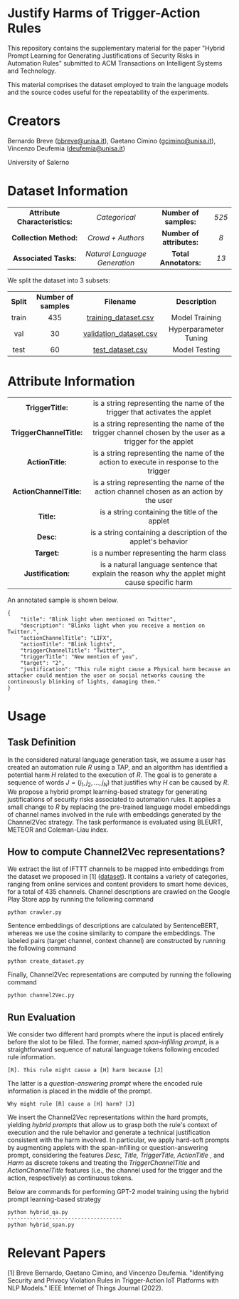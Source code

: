 # Justify Harms of Trigger-Action Rules
This repository contains the supplementary material for the paper "Hybrid Prompt Learning for Generating Justifications of Security Risks in Automation Rules" submitted to ACM Transactions on Intelligent Systems and Technology. 

This material comprises the dataset employed to train the language models and the source codes useful for the repeatability of the experiments.

# Creators

Bernardo Breve (bbreve@unisa.it), Gaetano Cimino (gcimino@unisa.it), Vincenzo Deufemia (deufemia@unisa.it)

University of Salerno

# Dataset Information

<table align="center">
    <tr>
     <td align="center"><b>Attribute Characteristics:</td>
        <td align="center"><i>Categorical</td>
        <td align="center"><b>Number of samples:</td>
        <td align="center"><i>525</td>
    </tr>
    <tr>
        <td align="center"><b>Collection Method:</td>
        <td align="center"><i>Crowd + Authors</td>
        <td align="center"><b>Number of attributes:</td>
        <td align="center"><i>8</td>
    </tr>
    <tr>
        <td align="center"><b>Associated Tasks:</td>
        <td align="center"><i>Natural Language Generation</td>
        <td align="center"><b>Total Annotators:</td>
        <td align="center"><i>13</td>
    </tr>
</table>

We split the dataset into 3 subsets:

<table align="center">
    <tr>
        <td align="center"><b>Split</td>
        <td align="center"><b>Number of samples</td>
        <td align="center"><b>Filename</td>
        <td align="center"><b>Description</td>
    </tr>
     <tr>
        <td align="center">train</td>
        <td align="center">435</td>
        <td align="center"><a href = "https://github.com/empathy-ws/Justify-Harms-of-Trigger-Action-Rules/blob/main/training_dataset.csv"> training_dataset.csv </a></td>
        <td align="center">Model Training</td>
    </tr>
    <tr>
        <td align="center">val</td>
        <td align="center">30</td>
        <td align="center"><a href = "https://github.com/empathy-ws/Justify-Harms-of-Trigger-Action-Rules/blob/main/val_dataset.csv"> validation_dataset.csv </a></td>
        <td align="center">Hyperparameter Tuning</td>
    </tr>
    <tr>
        <td align="center">test</td>
        <td align="center">60</td>
        <td align="center"><a href = "https://github.com/empathy-ws/Justify-Harms-of-Trigger-Action-Rules/blob/main/test_dataset.csv"> test_dataset.csv </a></td>
        <td align="center">Model Testing</td>
    </tr>
</table>

# Attribute Information

<table align="center">
    <tr>
        <td align="center"><b>TriggerTitle:</td>
        <td align="center">is a string representing the name of the trigger that activates the applet</td>
    </tr>
    <tr>
        <td align="center"><b>TriggerChannelTitle:</td>
        <td align="center">is a string representing the name of the trigger channel chosen by the user as a trigger for the applet</td>
    </tr>
    <tr>
        <td align="center"><b>ActionTitle:</td>
        <td align="center">is a string representing the name of the action to execute in response to the trigger</td>
    </tr>
    <tr>
        <td align="center"><b>ActionChannelTitle:</td>
        <td align="center">is a string representing the name of the action channel chosen as an action by the user</td>
    </tr>
    <tr>
        <td align="center"><b>Title:</td>
        <td align="center">is a string containing the title of the applet</td>
    </tr>
    <tr>
        <td align="center"><b>Desc:</td>
        <td align="center">is a string containing a description of the applet's behavior</td>
    </tr>
    <tr>
        <td align="center"><b>Target:</td>
        <td align="center">is a number representing the harm class</td>
    </tr>
    <tr>
        <td align="center"><b>Justification:</td>
        <td align="center">is a natural language sentence that explain the reason why the applet might cause specific harm</td>
    </tr>
</table> 

An annotated sample is shown below.

```
{
    "title": "Blink light when mentioned on Twitter",
    "description": "Blinks light when you receive a mention on Twitter.",
    "actionChannelTitle": "LIFX",
    "actionTitle": "Blink lights",
    "triggerChannelTitle": "Twitter",
    "triggerTitle": "New mention of you",
    "target": "2",
    "justification": "This rule might cause a Physical harm because an attacker could mention the user on social networks causing the continuously blinking of lights, damaging them."
}
```

# Usage

## Task Definition
In the considered natural language generation task, we assume a user has created an automation rule $R$ using a TAP, and an algorithm has identified a potential harm $H$ related to the execution of $R$. The goal is to generate a sequence of words $J=(j_1,j_2,\ldots,j_N)$ that justifies why $H$ can be caused by $R$. We propose a hybrid prompt learning-based strategy for generating justifications of security risks associated to automation rules. It applies a small change to $R$ by replacing the pre-trained language model embeddings of channel names involved in the rule with embeddings generated by the Channel2Vec strategy. The task performance is evaluated using BLEURT, METEOR and Coleman-Liau index.

## How to compute Channel2Vec representations?
We extract the list of IFTTT channels to be mapped into embeddings from the dataset we proposed in [1] (<a href = "https://github.com/empathy-ws/Harmful-ECA-rules-classifiers">dataset</a>). It contains a variety of categories, ranging from online services and content providers to smart home devices, for a total of 435 channels. Channel descriptions are crawled on the Google Play Store app by running the following command
```
python crawler.py
```
Sentence embeddings of descriptions are calculated by SentenceBERT, whereas we use the cosine similarity to compare the embeddings. The labeled pairs (target channel, context channel) are constructed by running the following command
```
python create_dataset.py
```
Finally, Channel2Vec representations are computed by running the following command
```
python channel2Vec.py
```

## Run Evaluation
We consider two different hard prompts where the input is placed entirely before the slot to be filled. The former, named <i>span-infilling prompt</i>, is a straightforward sequence of natural language tokens following encoded rule information. 
```
[R]. This rule might cause a [H] harm because [J]
```

The latter is a <i> question-answering prompt </i> where the encoded rule information is placed in the middle of the prompt.
```
Why might rule [R] cause a [H] harm? [J]
```

We insert the Channel2Vec representations within the hard prompts, yielding <i> hybrid prompts </i> that allow us to grasp both the rule's context of execution and the rule behavior and generate a technical justification consistent with the harm involved. In particular, we apply hard-soft prompts by augmenting applets with the span-infilling or question-answering prompt, considering the features <i> Desc, Title, TriggerTitle, ActionTitle </i>, and <i> Harm </i> as discrete tokens and treating the <i> TriggerChannelTitle </i> and <i> ActionChannelTitle </i> features (i.e., the channel used for the trigger and the action, respectively) as continuous tokens.

Below are commands for performing GPT-2 model training using the hybrid prompt learning-based strategy
```
python hybrid_qa.py
------------------------------------
python hybrid_span.py
```

# Relevant Papers

[1] Breve Bernardo, Gaetano Cimino, and Vincenzo Deufemia. "Identifying Security and Privacy Violation Rules in Trigger-Action IoT Platforms with NLP Models." IEEE Internet of Things Journal (2022).
